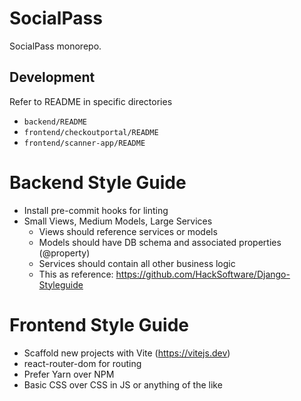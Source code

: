 # SocialPass
SocialPass monorepo.

## Development
Refer to README in specific directories
- `backend/README`
- `frontend/checkoutportal/README`
- `frontend/scanner-app/README`

# Backend Style Guide
- Install pre-commit hooks for linting
- Small Views, Medium Models, Large Services
	- Views should reference services or models
	- Models should have DB schema and associated properties (@property)
	- Services should contain all other business logic
	- This as reference: https://github.com/HackSoftware/Django-Styleguide

# Frontend Style Guide
- Scaffold new projects with Vite (https://vitejs.dev)
- react-router-dom for routing
- Prefer Yarn over NPM
- Basic CSS over CSS in JS or anything of the like
